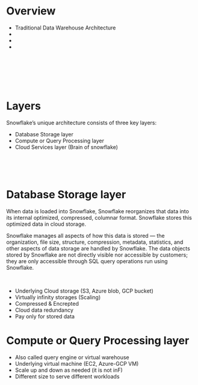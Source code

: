 # Overview

- Traditional Data Warehouse Architecture
-
-
-

&nbsp;

&nbsp;

&nbsp;

# Layers

Snowflake’s unique architecture consists of three key layers:

- Database Storage layer
- Compute or Query Processing layer
- Cloud Services layer (Brain of snowflake)

&nbsp;

&nbsp;

# Database Storage layer

When data is loaded into Snowflake, Snowflake reorganizes that data into its internal optimized, compressed, columnar format. Snowflake stores this optimized data in cloud storage.

Snowflake manages all aspects of how this data is stored — the organization, file size, structure, compression, metadata, statistics, and other aspects of data storage are handled by Snowflake. The data objects stored by Snowflake are not directly visible nor accessible by customers; they are only accessible through SQL query operations run using Snowflake.

&nbsp;

- Underlying Cloud storage (S3, Azure blob, GCP bucket)
- Virtually infinity storages (Scaling)
- Compressed & Encrepted
- Cloud data redundancy
- Pay only for stored data

# Compute or Query Processing layer

- Also called query engine or virtual warehouse
- Underlying virtual machine (EC2, Azure-GCP VM)
- Scale up and down as needed (it is not inF)
- Different size to serve different workloads

&nbsp;
&nbsp;
&nbsp;
&nbsp;
&nbsp;
&nbsp;
&nbsp;
